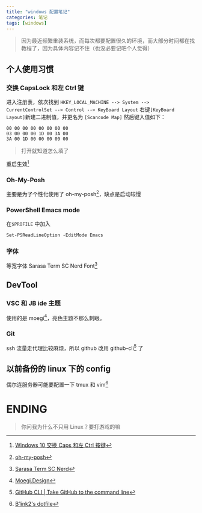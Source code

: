```yaml
---
title: "windows 配置笔记"
categories: 笔记
tags: [windows]
---
```


> 因为最近频繁重装系统，而每次都要配置很久的环境，而大部分时间都在找教程了，因为具体内容记不住（也没必要记吧个人觉得）

## 个人使用习惯

### 交换 CapsLock 和左 Ctrl 键

进入注册表，依次找到 `HKEY_LOCAL_MACHINE --> System --> CurrentControlSet --> Control --> KeyBoard Layout`
右键` [KeyBoard Layout] `新建二进制值，并更名为 `[Scancode Map]`
然后键入值如下：

```
00 00 00 00 00 00 00 00
03 00 00 00 1D 00 3A 00
3A 00 1D 00 00 00 00 00
```

> 打开就知道怎么填了

重启生效[^1]

[^1]:[Windows 10 交换 Caps 和左 Ctrl 按键](https://lightjameslyy.github.io/windows-10-swap-caps-and-ctrl/) 

### Oh-My-Posh

~~主要是为了个性化~~使用了 oh-my-posh[^5]，缺点是启动较慢

[^5]:[oh-my-posh](https://ohmyposh.dev/)

### PowerShell Emacs mode

在`$PROFILE` 中加入

```
Set-PSReadLineOption -EditMode Emacs
```

### 字体

等宽字体 Sarasa Term SC Nerd Font[^2]
[^2]:[Sarasa Term SC Nerd](https://github.com/laishulu/Sarasa-Term-SC-Nerd)

## DevTool

### VSC 和 JB ide 主题

使用的是 moegi[^3]，亮色主题不那么刺眼。

[^3]:[Moegi.Design](https://github.com/moegi-design)

### Git

ssh 流量走代理比较麻烦，所以 github 改用 github-cli[^6] 了
[^6]:[GitHub CLI | Take GitHub to the command line](https://cli.github.com/)

## 以前备份的 linux 下的 config

偶尔连服务器可能要配置一下 tmux 和 vim[^4]

[^4]:[B1ink2's dotfile](https://github.com/b1ink2/dotfile)

# ENDING
> 你问我为什么不只用 Linux？要打游戏的嘛
